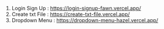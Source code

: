 1. Login Sign Up : https://login-signup-fawn.vercel.app/
2. Create txt File : https://create-txt-file.vercel.app/
3. Dropdown Menu : https://dropdown-menu-hazel.vercel.app/
